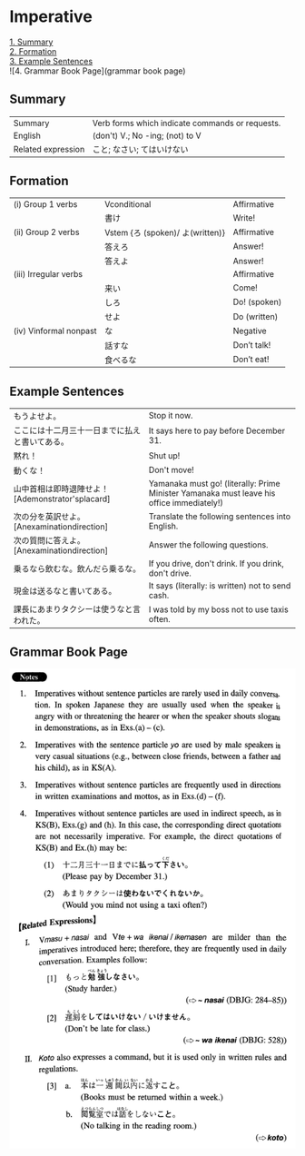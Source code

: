 # Imperative

[1. Summary](#summary)<br>
[2. Formation](#formation)<br>
[3. Example Sentences](#example-sentences)<br>
![4. Grammar Book Page](grammar book page)<br>


## Summary

<table><tr>   <td>Summary</td>   <td>Verb forms which indicate commands or requests.</td></tr><tr>   <td>English</td>   <td>(don't) V.; No -ing; (not) to V</td></tr><tr>   <td>Related expression</td>   <td>こと; なさい; てはいけない</td></tr></table>

## Formation

<table class="table"> <tbody><tr class="tr head"> <td class="td"><span class="numbers">(i)</span> <span> <span class="bold">Group 1 verbs</span></span></td> <td class="td"><span class="concept">Vconditional</span> </td> <td class="td"><span>Affirmative</span></td> </tr> <tr class="tr"> <td class="td"><span>&nbsp;</span></td> <td class="td"><span>書<span class="concept">け</span></span> </td> <td class="td"><span>Write!</span></td> </tr> <tr class="tr head"> <td class="td"><span class="numbers">(ii)</span> <span> <span class="bold">Group 2 verbs</span></span></td> <td class="td"><span>Vstem {<span class="concept">ろ</span> (spoken)/ <span class="concept">よ</span>(written)}</span></td> <td class="td"><span>Affirmative</span></td> </tr> <tr class="tr"> <td class="td"><span>&nbsp;</span></td> <td class="td"><span>答え<span class="concept">ろ</span></span> </td> <td class="td"><span>Answer!</span></td> </tr> <tr class="tr"> <td class="td"><span>&nbsp;</span></td> <td class="td"><span>答え<span class="concept">よ</span></span> </td> <td class="td"><span>Answer!</span></td> </tr> <tr class="tr head"> <td class="td"><span class="numbers">(iii)</span> <span> <span class="bold">Irregular verbs</span></span></td> <td class="td"><span>&nbsp;</span></td> <td class="td"><span>Affirmative</span></td> </tr> <tr class="tr"> <td class="td"><span>&nbsp;</span></td> <td class="td"><span>来<span class="concept">い</span></span> </td> <td class="td"><span>Come!</span></td> </tr> <tr class="tr"> <td class="td"><span>&nbsp;</span></td> <td class="td"><span>し<span class="concept">ろ</span></span> </td> <td class="td"><span>Do!    (spoken)</span> </td> </tr> <tr class="tr"> <td class="td"><span>&nbsp;</span></td> <td class="td"><span>せ<span class="concept">よ</span></span> </td> <td class="td"><span>Do    (written)</span> </td> </tr> <tr class="tr head"> <td class="td"><span class="numbers">(iv)</span> <span> <span class="bold">Vinformal nonpast</span></span></td> <td class="td"><span class="concept">な</span> </td> <td class="td"><span>Negative</span></td> </tr> <tr class="tr"> <td class="td"><span>&nbsp;</span></td> <td class="td"><span>話す<span class="concept">な</span></span> </td> <td class="td"><span>Don’t    talk!</span></td> </tr> <tr class="tr"> <td class="td"><span>&nbsp;</span></td> <td class="td"><span>食べる<span class="concept">な</span></span> </td> <td class="td"><span>Don’t    eat!</span></td> </tr> </tbody></table>

## Example Sentences

<table><tr>   <td>もうよせよ。</td>   <td>Stop it now.</td></tr><tr>   <td>ここには十二月三十一日までに払えと書いてある。</td>   <td>It says here to pay before December 31.</td></tr><tr>   <td>黙れ！</td>   <td>Shut up!</td></tr><tr>   <td>動くな！</td>   <td>Don't move!</td></tr><tr>   <td>山中首相は即時退陣せよ！[Ademonstrator'splacard]</td>   <td>Yamanaka must go! (literally: Prime Minister Yamanaka must leave his office immediately!)</td></tr><tr>   <td>次の分を英訳せよ。[Anexaminationdirection]</td>   <td>Translate the following sentences into English.</td></tr><tr>   <td>次の質問に答えよ。[Anexaminationdirection]</td>   <td>Answer the following questions.</td></tr><tr>   <td>乗るなら飲むな。飲んだら乗るな。</td>   <td>If you drive, don't drink. If you drink, don't drive.</td></tr><tr>   <td>現金は送るなと書いてある。</td>   <td>It says (literally: is written) not to send cash.</td></tr><tr>   <td>課長にあまりタクシーは使うなと言われた。</td>   <td>I was told by my boss not to use taxis often.</td></tr></table>

## Grammar Book Page

![](../img/IntermediateImperative.png)

